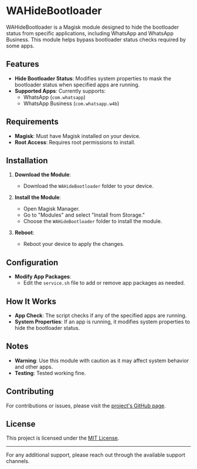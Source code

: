 # WAHideBootloader

WAHideBootloader is a Magisk module designed to hide the bootloader status from specific applications, including WhatsApp and WhatsApp Business. This module helps bypass bootloader status checks required by some apps.

## Features

- **Hide Bootloader Status**: Modifies system properties to mask the bootloader status when specified apps are running.
- **Supported Apps**: Currently supports:
  - WhatsApp (`com.whatsapp`)
  - WhatsApp Business (`com.whatsapp.w4b`)

## Requirements

- **Magisk**: Must have Magisk installed on your device.
- **Root Access**: Requires root permissions to install.

## Installation

1. **Download the Module**:
   - Download the `WAHideBootloader` folder to your device.

2. **Install the Module**:
   - Open Magisk Manager.
   - Go to "Modules" and select "Install from Storage."
   - Choose the `WAHideBootloader` folder to install the module.

3. **Reboot**:
   - Reboot your device to apply the changes.

## Configuration

- **Modify App Packages**:
  - Edit the `service.sh` file to add or remove app packages as needed.

## How It Works

- **App Check**: The script checks if any of the specified apps are running.
- **System Properties**: If an app is running, it modifies system properties to hide the bootloader status.

## Notes

- **Warning**: Use this module with caution as it may affect system behavior and other apps.
- **Testing**: Tested working fine.

## Contributing

For contributions or issues, please visit the [project's GitHub page](#).

## License

This project is licensed under the [MIT License](#).

---

For any additional support, please reach out through the available support channels.
